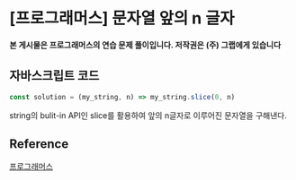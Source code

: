 

# [프로그래머스] 문자열 앞의 n 글자

**본 게시물은 프로그래머스의 연습 문제 풀이입니다. 저작권은 (주) 그랩에게 있습니다**

## 자바스크립트 코드

```JavaScript
const solution = (my_string, n) => my_string.slice(0, n)
```

string의 bulit-in API인 slice를 활용하여 앞의 n글자로 이루어진 문자열을 구해낸다.



## Reference

[프로그래머스](https://programmers.co.kr)

